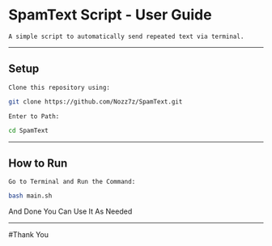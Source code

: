 # SpamText Script - User Guide

`A simple script to automatically send repeated text via terminal.`

---

## Setup
`Clone this repository using:`

```bash
git clone https://github.com/Nozz7z/SpamText.git

```
`Enter to Path:`
```bash
cd SpamText
```
---
## How to Run 
`Go to Terminal and Run the Command:`

```bash
bash main.sh
```
And Done You Can Use It As Needed

---
#Thank You 
